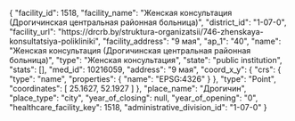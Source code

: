{
    "facility_id": 1518,
    "facility_name": "Женская консультация (Дрогичинская центральная районная больница)",
    "district_id": "1-07-0",
    "facility_url": "https:\/\/drcrb.by\/struktura-organizatsii\/746-zhenskaya-konsultatsiya-polikliniki",
    "facility_address": "9 мая",
    "ap_1": "40",
    "name": "Женская консультация (Дрогичинская центральная районная больница)",
    "type": "Женская консультация",
    "state": "public institution",
    "stats": [],
    "med_id": 10216059,
    "address": "9 мая",
    "coord_x_y": {
        "crs": {
            "type": "name",
            "properties": {
                "name": "EPSG:4326"
            }
        },
        "type": "Point",
        "coordinates": [
            25.1627,
            52.1927
        ]
    },
    "place_name": "Дрогичин",
    "place_type": "city",
    "year_of_closing": null,
    "year_of_opening": "0",
    "healthcare_facility_key": 1518,
    "administrative_division_id": "1-07-0"
}